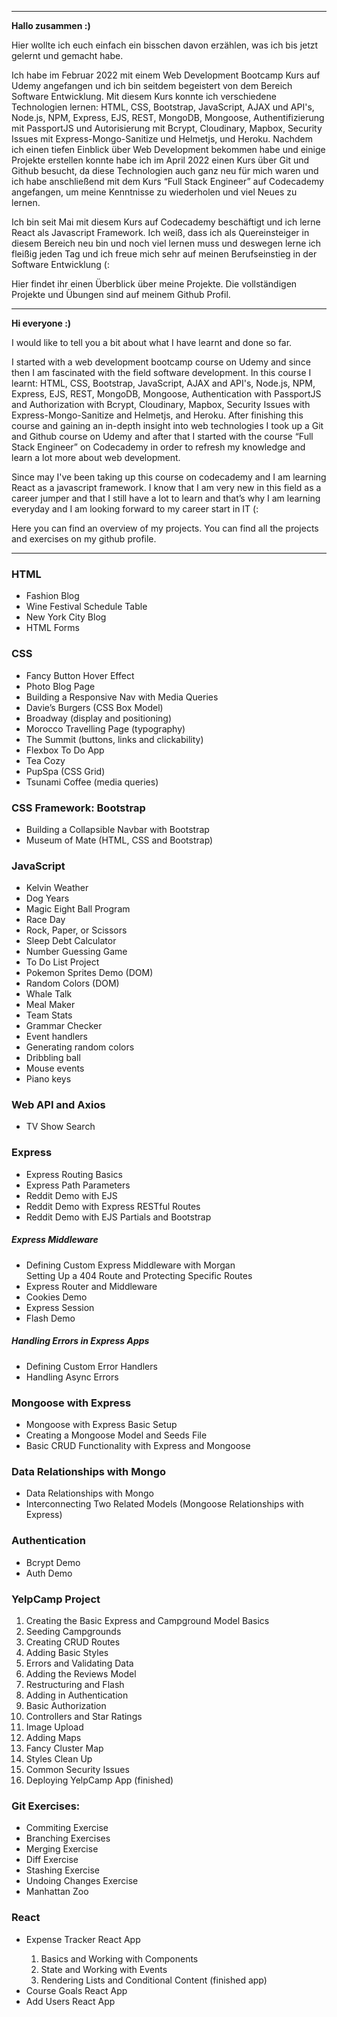<hr>
<p><strong>Hallo zusammen :)</strong></p>
<p>Hier wollte ich euch einfach ein bisschen davon erzählen, was ich bis jetzt gelernt und gemacht habe.</p>
<p>Ich habe im Februar 2022 mit einem Web Development Bootcamp Kurs auf Udemy angefangen und ich bin seitdem begeistert von dem Bereich Software Entwicklung. Mit diesem Kurs konnte ich verschiedene Technologien lernen: HTML, CSS, Bootstrap, JavaScript, AJAX und API's, Node.js, NPM, Express, EJS, REST,  MongoDB, Mongoose, Authentifizierung mit PassportJS und Autorisierung mit Bcrypt, Cloudinary, Mapbox, Security Issues mit Express-Mongo-Sanitize und Helmetjs, und Heroku.
Nachdem ich einen tiefen Einblick über Web Development bekommen habe und einige Projekte erstellen konnte habe ich im April 2022 einen Kurs über Git und Github besucht, da diese Technologien auch ganz neu für mich waren und ich habe anschließend mit dem Kurs “Full Stack Engineer” auf Codecademy angefangen, um meine Kenntnisse zu wiederholen und viel Neues zu lernen.</p>
<p>Ich bin seit Mai mit diesem Kurs auf Codecademy beschäftigt und ich lerne React als Javascript Framework. Ich weiß, dass ich als Quereinsteiger in diesem Bereich neu bin und noch viel lernen muss und deswegen lerne ich fleißig jeden Tag und ich freue mich sehr auf meinen Berufseinstieg in der Software Entwicklung (:</p>

<p>Hier findet ihr einen Überblick über meine Projekte. Die vollständigen Projekte und Übungen sind auf meinem Github Profil.</p>

<hr>
<p><strong>Hi everyone :)</strong></p>
<p>I would like to tell you a bit about what I have learnt and done so far.</p>
<p>I started with a web development bootcamp course on Udemy and since then I am fascinated with the field software development. In this course I learnt: HTML, CSS, Bootstrap, JavaScript, AJAX and API's, Node.js, NPM, Express, EJS, REST,  MongoDB, Mongoose, Authentication with PassportJS and Authorization with Bcrypt, Cloudinary, Mapbox, Security Issues with Express-Mongo-Sanitize and Helmetjs, and Heroku.
After finishing this course and gaining an in-depth insight into web technologies I took up a Git and Github course on Udemy and after that I started with the course “Full Stack Engineer” on Codecademy in order to refresh my knowledge and learn a lot more about web development.</p>
<p>Since may I've been taking up this course on codecademy and I am learning React as a javascript framework. I know that I am very new in this field as a career jumper and that I still have a lot to learn and that’s why I am learning everyday and I am looking forward to my career start in IT (:</p>
<p>Here you can find an overview of my projects. You can find all the projects and exercises on my github profile.</p>
<hr>
<h3>HTML</h3>						
<ul>							
<li>Fashion Blog</li> 					
<li>Wine Festival Schedule Table</li>			
<li>New York City Blog</li>				
<li>HTML Forms</li>					
</ul>							

<h3>CSS</h3>
<ul>
<li>Fancy Button Hover Effect</li>
<li>Photo Blog Page</li>
<li>Building a Responsive Nav with Media Queries</li>
<li>Davie’s Burgers (CSS Box Model)</li>
<li>Broadway (display and positioning)</li>
<li>Morocco Travelling Page (typography)</li>
<li>The Summit (buttons, links and clickability)</li>
<li>Flexbox To Do App</li>
<li>Tea Cozy</li>
<li>PupSpa (CSS Grid)</li>
<li>Tsunami Coffee (media queries)</li>
</ul>

<h3>CSS Framework: Bootstrap</h3>
<ul>
<li>Building a Collapsible Navbar with Bootstrap</li>
<li>Museum of Mate (HTML, CSS and Bootstrap)</li>
</ul>

<h3>JavaScript</h3>
<ul>
<li>Kelvin Weather</li>
<li>Dog Years</li>
<li>Magic Eight Ball Program</li>
<li>Race Day</li>
<li>Rock, Paper, or Scissors</li>
<li>Sleep Debt Calculator</li>
<li>Number Guessing Game</li>
<li>To Do List Project</li>
<li>Pokemon Sprites Demo (DOM)</li>
<li>Random Colors (DOM)</li>
<li>Whale Talk</li>
<li>Meal Maker</li>
<li>Team Stats</li>
<li>Grammar Checker</li>
<li>Event handlers</li>
<li>Generating random colors</li>
<li>Dribbling ball</li>
<li>Mouse events</li>
<li>Piano keys</li>
</ul>

<h3>Web API and Axios</h3>
<ul>
<li>TV Show Search</li>
</ul>

<h3>Express</h3>
<ul>
  <li>Express Routing Basics</li>
  <li>Express Path Parameters</li>
  <li>Reddit Demo with EJS </li>
  <li>Reddit Demo with Express RESTful Routes</li>
  <li>Reddit Demo with EJS Partials and Bootstrap</li>
</ul>
<h5>Express Middleware</h3>
<ul>
<li>Defining Custom Express Middleware with Morgan</li>
Setting Up a 404 Route and Protecting Specific Routes</li>
<li>Express Router and Middleware</li>
<li>Cookies Demo</li>
<li>Express Session</li>
<li>Flash Demo</li>
</ul>
<h5>Handling Errors in Express Apps</h3>
<ul>
<li>Defining Custom Error Handlers</li>
<li>Handling Async Errors</li>
</ul>

<h3>Mongoose with Express</h3>
<ul>
<li>Mongoose with Express Basic Setup</li>
<li>Creating a Mongoose Model and Seeds File</li>
<li>Basic CRUD Functionality with Express and Mongoose</li>
</ul>

<h3>Data Relationships with Mongo</h3>
<ul>
<li>Data Relationships with Mongo</li>
  <li>Interconnecting Two Related Models (Mongoose Relationships with Express)</li>
</ul>
<h3>Authentication</h3>
<ul>
<li>Bcrypt Demo</li>
<li>Auth Demo</li>
</ul>

<h3>YelpCamp Project</h3>
<ol>
<li>Creating the Basic Express and Campground Model Basics</li>
<li>Seeding Campgrounds</li> 
<li>Creating CRUD Routes</li>
<li>Adding Basic Styles</li>
<li>Errors and Validating Data</li>
<li>Adding the Reviews Model</li>
<li>Restructuring and Flash</li>
<li>Adding in Authentication</li>
<li>Basic Authorization</li>
<li>Controllers and Star Ratings</li>
<li>Image Upload</li>
<li>Adding Maps</li>
<li>Fancy Cluster Map</li>
<li>Styles Clean Up</li>
<li>Common Security Issues</li>
<li>Deploying YelpCamp App (finished)</li>
</ol>

<h3>Git Exercises:</h3>
<ul>
<li>Commiting Exercise</li>
<li>Branching Exercises</li>
<li>Merging Exercise</li>
<li>Diff Exercise</li>
<li>Stashing Exercise</li>
<li>Undoing Changes Exercise</li>
<li>Manhattan Zoo</li>   
</ul>

<h3>React</h3>
<ul>
<li>Expense Tracker React App</li>
<ol> 
<li>Basics and Working with Components</li>
<li>State and Working with Events</li>
<li>Rendering Lists and Conditional Content (finished app)</li>
</ol> 
<li>Course Goals React App</li>
<li>Add Users React App</li>
</ul>
